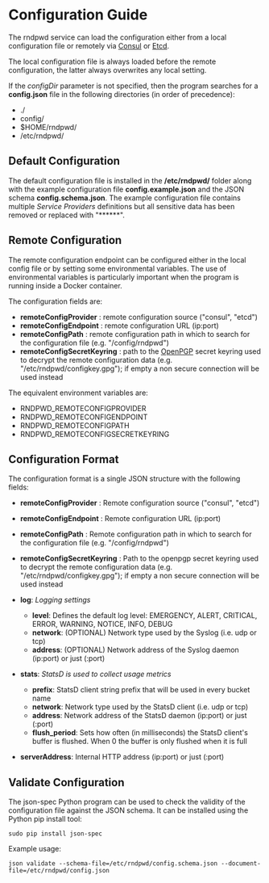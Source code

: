 # Configuration Guide

The rndpwd service can load the configuration either from a local configuration file or remotely via [Consul](https://www.consul.io/) or [Etcd](https://github.com/coreos/etcd).

The local configuration file is always loaded before the remote configuration, the latter always overwrites any local setting.

If the *configDir* parameter is not specified, then the program searches for a **config.json** file in the following directories (in order of precedence):
* ./
* config/
* $HOME/rndpwd/
* /etc/rndpwd/


## Default Configuration

The default configuration file is installed in the **/etc/rndpwd/** folder along with the example configuration file **config.example.json** and the JSON schema **config.schema.json**.
The example configuration file contains multiple *Service Providers* definitions but all sensitive data has been removed or replaced with "******".


## Remote Configuration

The remote configuration endpoint can be configured either in the local config file or by setting some environmental variables.
The use of environmental variables is particularly important when the program is running inside a Docker container.

The configuration fields are:

* **remoteConfigProvider** : remote configuration source ("consul", "etcd")
* **remoteConfigEndpoint** : remote configuration URL (ip:port)
* **remoteConfigPath** : remote configuration path in which to search for the configuration file (e.g. "/config/rndpwd")
* **remoteConfigSecretKeyring** : path to the [OpenPGP](http://openpgp.org/) secret keyring used to decrypt the remote configuration data (e.g. "/etc/rndpwd/configkey.gpg"); if empty a non secure connection will be used instead

The equivalent environment variables are:

* RNDPWD_REMOTECONFIGPROVIDER
* RNDPWD_REMOTECONFIGENDPOINT
* RNDPWD_REMOTECONFIGPATH
* RNDPWD_REMOTECONFIGSECRETKEYRING


## Configuration Format

The configuration format is a single JSON structure with the following fields:


* **remoteConfigProvider** :      Remote configuration source ("consul", "etcd")
* **remoteConfigEndpoint** :      Remote configuration URL (ip:port)
* **remoteConfigPath** :          Remote configuration path in which to search for the configuration file (e.g. "/config/rndpwd")
* **remoteConfigSecretKeyring** : Path to the openpgp secret keyring used to decrypt the remote configuration data (e.g. "/etc/rndpwd/configkey.gpg"); if empty a non secure connection will be used instead

* **log**:  *Logging settings*
    * **level**:   Defines the default log level: EMERGENCY, ALERT, CRITICAL, ERROR, WARNING, NOTICE, INFO, DEBUG
    * **network**: (OPTIONAL) Network type used by the Syslog (i.e. udp or tcp)
    * **address**: (OPTIONAL) Network address of the Syslog daemon (ip:port) or just (:port)

* **stats**:  *StatsD is used to collect usage metrics*
    * **prefix**:       StatsD client string prefix that will be used in every bucket name
    * **network**:      Network type used by the StatsD client (i.e. udp or tcp)
    * **address**:      Network address of the StatsD daemon (ip:port) or just (:port)
    * **flush_period**: Sets how often (in milliseconds) the StatsD client's buffer is flushed. When 0 the buffer is only flushed when it is full

* **serverAddress**:              Internal HTTP address (ip:port) or just (:port)

## Validate Configuration

The json-spec Python program can be used to check the validity of the configuration file against the JSON schema.
It can be installed using the Python pip install tool:

```
sudo pip install json-spec 
```

Example usage:

```
json validate --schema-file=/etc/rndpwd/config.schema.json --document-file=/etc/rndpwd/config.json
```
